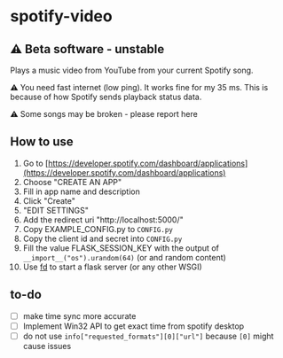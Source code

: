# spotify-video
## :warning: Beta software - unstable
Plays a music video from YouTube from your current Spotify song.

:warning: You need fast internet (low ping). It works fine for my 35 ms. This is because of how Spotify sends playback status data.

:warning: Some songs may be broken - please report here

## How to use
1. Go to [https://developer.spotify.com/dashboard/applications](https://developer.spotify.com/dashboard/applications)
2. Choose "CREATE AN APP"
3. Fill in app name and description
4. Click "Create"
5. "EDIT SETTINGS"
6. Add the redirect uri "http://localhost:5000/"
7. Copy EXAMPLE_CONFIG.py to `CONFIG.py`
8. Copy the client id and secret into `CONFIG.py`
9. Fill the value FLASK_SESSION_KEY with the output of `__import__("os").urandom(64)` (or and random content)
10. Use [fd](https://blog.maxstuff.net/2022/08/make-flask-development-easier-with-this.html) to start a flask server (or any other WSGI)

## to-do
* [ ] make time sync more accurate
* [ ] Implement Win32 API to get exact time from spotify desktop
* [ ] do not use `info["requested_formats"][0]["url"]` because `[0]` might cause issues
